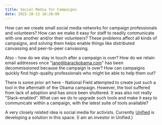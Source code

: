 ```yaml
---
title: Social Media for Campaigns
date: 2022-10-11 10:20:09
---
```


How can we create small social media networks for campaign professionals and volunteers? How can we make it easy for staff to readily communicate with one another and/or their volunteers? These problems affect all kinds of campaigns, and solving them helps enable things like distributed canvassing and peer-to-peer canvassing.

Also - how do we stay in touch after a campaign is over? How do we retain email addresses once "jane@barackobama.com" has been decommissioned because the campaign is over? How can campaigns quickly find high-quality professionals who might be able to help them out?

There is some prior art here - National Field attempted to create just such a tool in the aftermath of the Obama campaign. However, the tool suffered from lack of adoption and has since been shuttered. It was also not really "Slack-enabled". What can we do to upgrade such tools and make it easy to communicate within a campaign, with the latest suite of tools available?

A very closely related idea is social media for activists. Currently [Unified](https://www.joinunified.us/) is developing a solution in this space. (I am an investor in Unified.)